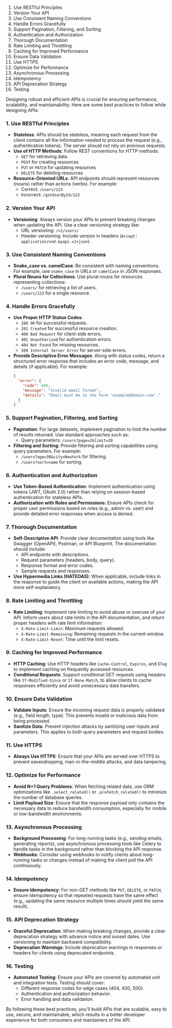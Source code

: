 1. Use RESTful Principles
2. Version Your API
3. Use Consistent Naming Conventions
4. Handle Errors Gracefully
5. Support Pagination, Filtering, and Sorting
6. Authentication and Authorization
7. Thorough Documentation
8. Rate Limiting and Throttling
9. Caching for Improved Performance
10. Ensure Data Validation
11. Use HTTPS
12. Optimize for Performance
13. Asynchronous Processing
14. Idempotency
15. API Deprecation Strategy
16. Testing


Designing robust and efficient APIs is crucial for ensuring performance, scalability, and maintainability. Here are some best practices to follow while designing APIs:

### 1. **Use RESTful Principles**
   - **Stateless**: APIs should be stateless, meaning each request from the client contains all the information needed to process the request (e.g., authentication tokens). The server should not rely on previous requests.
   - **Use of HTTP Methods**: Follow REST conventions for HTTP methods:
     - `GET` for retrieving data
     - `POST` for creating resources
     - `PUT` or `PATCH` for updating resources
     - `DELETE` for deleting resources
   - **Resource-Oriented URLs**: API endpoints should represent resources (nouns) rather than actions (verbs). For example:
     - Correct: `/users/123`
     - Incorrect: `/getUserById/123`

### 2. **Version Your API**
   - **Versioning**: Always version your APIs to prevent breaking changes when updating the API. Use a clear versioning strategy like:
     - URL versioning: `/v1/users/`
     - Header versioning: Include version in headers (`Accept: application/vnd.myapi.v1+json`).

### 3. **Use Consistent Naming Conventions**
   - **Snake_case vs. camelCase**: Be consistent with naming conventions. For example, use `snake_case` in URLs or `camelCase` in JSON responses.
   - **Plural Nouns for Collections**: Use plural nouns for resources representing collections:
     - `/users/` for retrieving a list of users.
     - `/users/123` for a single resource.

### 4. **Handle Errors Gracefully**
   - **Use Proper HTTP Status Codes**:
     - `200 OK` for successful requests.
     - `201 Created` for successful resource creation.
     - `400 Bad Request` for client-side errors.
     - `401 Unauthorized` for authentication errors.
     - `404 Not Found` for missing resources.
     - `500 Internal Server Error` for server-side errors.
   - **Provide Descriptive Error Messages**: Along with status codes, return a structured error response that includes an error code, message, and details (if applicable). For example:
     ```json
     {
       "error": {
         "code": 400,
         "message": "Invalid email format",
         "details": "Email must be in the form 'example@domain.com'."
       }
     }
     ```

### 5. **Support Pagination, Filtering, and Sorting**
   - **Pagination**: For large datasets, implement pagination to limit the number of results returned. Use standard approaches such as:
     - Query parameters: `/users?page=2&limit=20`
   - **Filtering and Sorting**: Provide filtering and sorting capabilities using query parameters. For example:
     - `/users?age=30&city=NewYork` for filtering.
     - `/users?sort=name` for sorting.
   
### 6. **Authentication and Authorization**
   - **Use Token-Based Authentication**: Implement authentication using tokens (JWT, OAuth 2.0) rather than relying on session-based authentication for stateless APIs.
   - **Authorization with Roles and Permissions**: Ensure APIs check for proper user permissions based on roles (e.g., admin vs. user) and provide detailed error responses when access is denied.

### 7. **Thorough Documentation**
   - **Self-Descriptive API**: Provide clear documentation using tools like Swagger (OpenAPI), Postman, or API Blueprint. The documentation should include:
     - API endpoints with descriptions.
     - Request parameters (headers, body, query).
     - Response format and error codes.
     - Sample requests and responses.
   - **Use Hypermedia Links (HATEOAS)**: When applicable, include links in the response to guide the client on available actions, making the API more self-explanatory.

### 8. **Rate Limiting and Throttling**
   - **Rate Limiting**: Implement rate limiting to avoid abuse or overuse of your API. Inform users about rate limits in the API documentation, and return proper headers with rate limit information:
     - `X-Rate-Limit-Limit`: Maximum requests allowed.
     - `X-Rate-Limit-Remaining`: Remaining requests in the current window.
     - `X-Rate-Limit-Reset`: Time until the limit resets.

### 9. **Caching for Improved Performance**
   - **HTTP Caching**: Use HTTP headers like `Cache-Control`, `Expires`, and `ETag` to implement caching on frequently accessed resources.
   - **Conditional Requests**: Support conditional GET requests using headers like `If-Modified-Since` or `If-None-Match`, to allow clients to cache responses efficiently and avoid unnecessary data transfers.

### 10. **Ensure Data Validation**
   - **Validate Inputs**: Ensure the incoming request data is properly validated (e.g., field length, type). This prevents invalid or malicious data from being processed.
   - **Sanitize Data**: Prevent injection attacks by sanitizing user inputs and parameters. This applies to both query parameters and request bodies.

### 11. **Use HTTPS**
   - **Always Use HTTPS**: Ensure that your APIs are served over HTTPS to prevent eavesdropping, man-in-the-middle attacks, and data tampering.

### 12. **Optimize for Performance**
   - **Avoid N+1 Query Problems**: When fetching related data, use ORM optimizations like `.select_related()` or `.prefetch_related()` to minimize the number of database queries.
   - **Limit Payload Size**: Ensure that the response payload only contains the necessary data to reduce bandwidth consumption, especially for mobile or low-bandwidth environments.

### 13. **Asynchronous Processing**
   - **Background Processing**: For long-running tasks (e.g., sending emails, generating reports), use asynchronous processing tools like Celery to handle tasks in the background rather than blocking the API response.
   - **Webhooks**: Consider using webhooks to notify clients about long-running tasks or changes instead of making the client poll the API continuously.

### 14. **Idempotency**
   - **Ensure Idempotency**: For non-GET methods like `PUT`, `DELETE`, or `PATCH`, ensure idempotency so that repeated requests have the same effect (e.g., updating the same resource multiple times should yield the same result).

### 15. **API Deprecation Strategy**
   - **Graceful Deprecation**: When making breaking changes, provide a clear deprecation strategy with advance notice and sunset dates. Use versioning to maintain backward compatibility.
   - **Deprecation Warnings**: Include deprecation warnings in responses or headers for clients using deprecated endpoints.

### 16. **Testing**
   - **Automated Testing**: Ensure your APIs are covered by automated unit and integration tests. Testing should cover:
     - Different response codes for edge cases (404, 400, 500).
     - Authentication and authorization behavior.
     - Error handling and data validation.

By following these best practices, you'll build APIs that are scalable, easy to use, secure, and maintainable, which results in a better developer experience for both consumers and maintainers of the API.